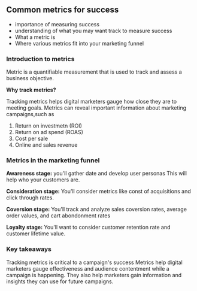 ## Common metrics for success

- importance of measuring success
- understanding of what you may want track to measure success
- What a metric is
- Where various metrics fit into your marketing funnel

### Introduction to metrics

Metric is a quantifiable measurement that is used to track and assess a business objective.

**Why track metrics?**

Tracking metrics helps digital marketers gauge how close they are to meeting goals.
Metrics can reveal important information about marketing campaigns,such as
1. Return on investmetn (ROI)
2. Return on ad spend (ROAS)
3. Cost per sale
4. Online and sales revenue

### Metrics in the marketing funnel

**Awareness stage:**
you'll gather date and develop user personas
This will help who your customers are.

**Consideration stage:**
You'll consider metrics like const of acquisitions and click through rates.

**Coversion stage:**
You'll track and analyze sales coversion rates, average order values, and cart abondonment rates

**Loyalty stage:**
You'll want to consider customer retention rate and customer lifetime value.


### Key takeaways

Tracking metrics is critical to a campaign's success
Metrics help digital marketers gauge effectiveness and audience contentment while a campaign is happening.
They also help marketers gain information and insights they can use for future campaigns.


